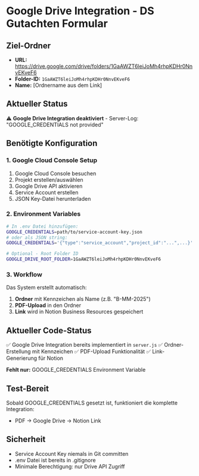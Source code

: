 # Google Drive Integration - DS Gutachten Formular

## Ziel-Ordner
- **URL:** https://drive.google.com/drive/folders/1GaAWZT6leiJoMh4rhpKDHr0NnvEKveF6
- **Folder-ID:** `1GaAWZT6leiJoMh4rhpKDHr0NnvEKveF6`
- **Name:** [Ordnername aus dem Link]

## Aktueller Status
⚠️ **Google Drive Integration deaktiviert** - Server-Log: "GOOGLE_CREDENTIALS not provided"

## Benötigte Konfiguration

### 1. Google Cloud Console Setup
1. Google Cloud Console besuchen
2. Projekt erstellen/auswählen  
3. Google Drive API aktivieren
4. Service Account erstellen
5. JSON Key-Datei herunterladen

### 2. Environment Variables
```bash
# In .env Datei hinzufügen:
GOOGLE_CREDENTIALS=path/to/service-account-key.json
# oder als JSON string:
GOOGLE_CREDENTIALS='{"type":"service_account","project_id":"...",...}'

# Optional - Root Folder ID
GOOGLE_DRIVE_ROOT_FOLDER=1GaAWZT6leiJoMh4rhpKDHr0NnvEKveF6
```

### 3. Workflow
Das System erstellt automatisch:
1. **Ordner** mit Kennzeichen als Name (z.B. "B-MM-2025")
2. **PDF-Upload** in den Ordner  
3. **Link** wird in Notion Business Resources gespeichert

## Aktueller Code-Status
✅ Google Drive Integration bereits implementiert in `server.js`
✅ Ordner-Erstellung mit Kennzeichen
✅ PDF-Upload Funktionalität
✅ Link-Generierung für Notion

**Fehlt nur:** GOOGLE_CREDENTIALS Environment Variable

## Test-Bereit
Sobald GOOGLE_CREDENTIALS gesetzt ist, funktioniert die komplette Integration:
- PDF → Google Drive → Notion Link

## Sicherheit
- Service Account Key niemals in Git committen
- .env Datei ist bereits in .gitignore
- Minimale Berechtigung: nur Drive API Zugriff